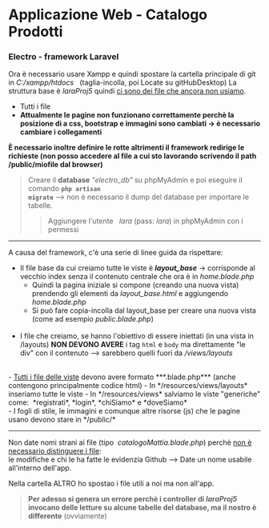 ﻿# Applicazione Web - Catalogo Prodotti

### Electro - framework Laravel
Ora è necessario usare Xampp e quindi spostare la cartella principale di git in  *C:/xampp/htdocs* &nbsp;&nbsp;(taglia-incolla, poi Locate su gitHubDesktop)
La struttura base è *laraProj5* quindi <u>ci sono dei file che ancora non usiamo</u>. <br>

- Tutti i file 
- **Attualmente le pagine non funzionano correttamente perchè la posizione di a css, bootstrap e immagini sono cambiati -> è necessario cambiare i collegamenti**

**È necessario inoltre definire le rotte altrimenti il framework redirige le richieste (non posso accedere al file a cui sto lavorando scrivendo il path /public/miofile dal browser)**

> Creare il **database** *"electro_db"* su phpMyAdmin e poi eseguire il comando **<code>php artisan migrate</code>** --> non è necessario il dump del database per importare le tabelle.
  >>Aggiungere l'utente &nbsp; *lara* (pass: *lara*) in phpMyAdmin con i permessi
---
A causa del framework, c'è una serie di linee guida da rispettare:
- Il file base da cui creiamo tutte le viste è  ***layout_base*** -> corrisponde al vecchio index senza il contenuto centrale che ora è in *home.blade.php*
  - Quindi la pagina iniziale si compone (creando una nuova vista) prendendo gli elementi da *layout_base.html* e aggiungendo *home.blade.php*
  - Si può fare copia-incolla dal layout_base per creare una nuova vista (come ad esempio *public.blade.php*)
  <br>
- I file che creiamo, se hanno l'obiettivo di essere iniettati (in una vista in /layouts)  **NON DEVONO AVERE** i tag <code>html</code> e <code>body</code> ma direttamente "le div" con il contenuto --> sarebbero quelli fuori da */views/layouts*
<br>
- <u>Tutti i file delle viste</u> devono avere formato ***.blade.php*** (anche contengono principalmente codice html)
  - In */resources/views/layouts*  &nbsp; inseriamo tutte le viste
  - In */resources/views* salviamo le viste "generiche" come:&nbsp; *registrati*, *login*, *chiSiamo* e *doveSiamo*
<br>
- I fogli di stile, le immagini e comunque altre risorse (js) che le pagine usano devono stare in  */public/*

---
Non date nomi strani ai file (tipo &nbsp;*catalogoMattia.blade.php*) perchè <u>non è necessario distinguere i file</u>:<br> le modifiche e chi le ha fatte le evidenzia Github --> Date un nome usabile all'interno dell'app.

 Nella cartella ALTRO ho spostao i file utili a noi ma non all'app.

> **Per adesso si genera un errore perchè i controller di *laraProj5* invocano delle letture su alcune tabelle del database, ma il nostro è differente** (ovviamente)